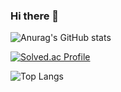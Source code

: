 ### Hi there 👋

<!--
**Hany-Kim/Hany-Kim** is a ✨ _special_ ✨ repository because its `README.md` (this file) appears on your GitHub profile.

Here are some ideas to get you started:

- 🔭 I’m currently working on ...
- 🌱 I’m currently learning ...
- 👯 I’m looking to collaborate on ...
- 🤔 I’m looking for help with ...
- 💬 Ask me about ...
- 📫 How to reach me: ...
- 😄 Pronouns: ...
- ⚡ Fun fact: ...
-->

![Anurag's GitHub stats](https://github-readme-stats.vercel.app/api?username=Hany-Kim&show_icons=true&theme=radical)

[![Solved.ac Profile](http://mazassumnida.wtf/api/v2/generate_badge?boj=kan)](https://solved.ac/kan/)

![Top Langs](https://github-readme-stats.vercel.app/api/top-langs/?username=Hany-Kim&layout=compact)
